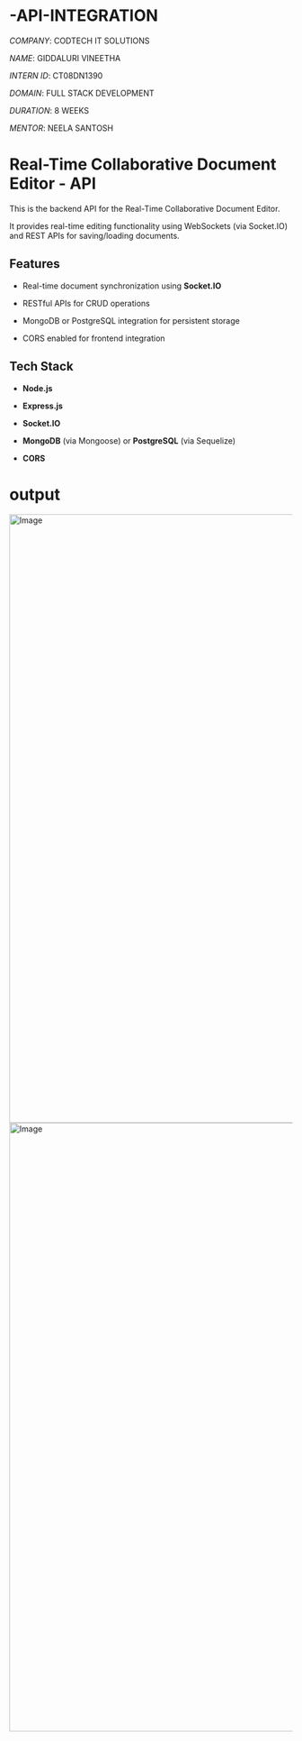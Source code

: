 # -API-INTEGRATION

*COMPANY*: CODTECH IT SOLUTIONS

*NAME*: GIDDALURI VINEETHA

*INTERN ID*: CT08DN1390

*DOMAIN*: FULL STACK DEVELOPMENT

*DURATION*: 8 WEEKS

*MENTOR*: NEELA SANTOSH

#  Real-Time Collaborative Document Editor - API

This is the backend API for the Real-Time Collaborative Document Editor. 

It provides real-time editing functionality using WebSockets (via Socket.IO) and REST APIs for saving/loading documents.


##  Features

- Real-time document synchronization using **Socket.IO**

- RESTful APIs for CRUD operations

- MongoDB or PostgreSQL integration for persistent storage

- CORS enabled for frontend integration


## Tech Stack

- **Node.js**
  
- **Express.js**
  
- **Socket.IO**
  
- **MongoDB** (via Mongoose) or **PostgreSQL** (via Sequelize)
 
- **CORS**


# output

<img width="1920" height="1080" alt="Image" src="https://github.com/user-attachments/assets/6d7846a7-c8db-4c83-ae9b-f4cfb386873e" />

<img width="1920" height="1080" alt="Image" src="https://github.com/user-attachments/assets/8c66af71-b91d-4317-9a3a-f8d17e9dbe0f" />

